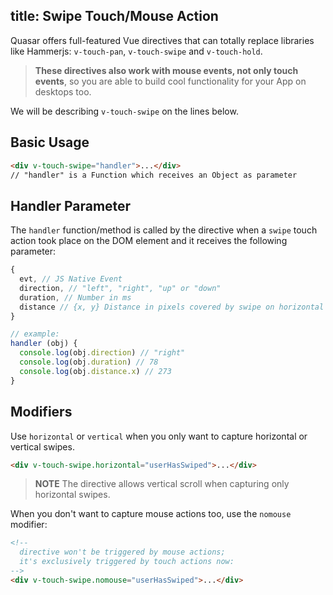 title: Swipe Touch/Mouse Action
---

Quasar offers full-featured Vue directives that can totally replace libraries like Hammerjs: `v-touch-pan`, `v-touch-swipe` and `v-touch-hold`.

> **These directives also work with mouse events, not only touch events**, so you are able to build cool functionality for your App on desktops too.

We will be describing `v-touch-swipe` on the lines below.

## Basic Usage
``` html
<div v-touch-swipe="handler">...</div>
// "handler" is a Function which receives an Object as parameter
```

## Handler Parameter
The `handler` function/method is called by the directive when a `swipe` touch action took place on the DOM element and it receives the following parameter:
``` js
{
  evt, // JS Native Event
  direction, // "left", "right", "up" or "down"
  duration, // Number in ms
  distance // {x, y} Distance in pixels covered by swipe on horizontal and vertical
}

// example:
handler (obj) {
  console.log(obj.direction) // "right"
  console.log(obj.duration) // 78
  console.log(obj.distance.x) // 273
}
```

## Modifiers
Use `horizontal` or `vertical` when you only want to capture horizontal or vertical swipes.
``` html
<div v-touch-swipe.horizontal="userHasSwiped">...</div>
```

> **NOTE**
> The directive allows vertical scroll when capturing only horizontal swipes.

When you don't want to capture mouse actions too, use the `nomouse` modifier:
``` html
<!--
  directive won't be triggered by mouse actions;
  it's exclusively triggered by touch actions now:
-->
<div v-touch-swipe.nomouse="userHasSwiped">...</div>
```
